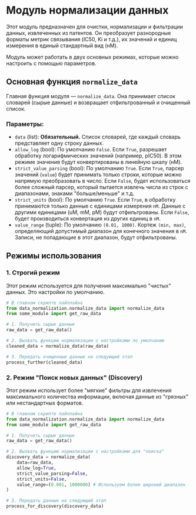 # Модуль нормализации данных

Этот модуль предназначен для очистки, нормализации и фильтрации данных, извлеченных из патентов. Он преобразует разнородные форматы метрик связывания (IC50, Ki и т.д.), их значений и единиц измерения в единый стандартный вид (нМ).

Модуль может работать в двух основных режимах, которые можно настроить с помощью параметров.

## Основная функция `normalize_data`

Главная функция модуля — `normalize_data`. Она принимает список словарей (сырые данные) и возвращает отфильтрованный и очищенный список.

### Параметры:

-   `data` (list): **Обязательный.** Список словарей, где каждый словарь представляет одну строку данных.
-   `allow_log` (bool): По умолчанию `False`. Если `True`, разрешает обработку логарифмических значений (например, pIC50). В этом режиме значения будут конвертированы в линейную шкалу (нМ).
-   `strict_value_parsing` (bool): По умолчанию `True`. Если `True`, парсер значений (`value`) будет принимать только строки, которые можно напрямую преобразовать в число. Если `False`, будет использоваться более сложный парсер, который пытается извлечь числа из строк с диапазонами, знаками "больше/меньше" и т.д.
-   `strict_units` (bool): По умолчанию `True`. Если `True`, в обработку принимаются только данные с единицами измерения `nM`. Данные с другими единицами (uM, mM, pM) будут отфильтрованы. Если `False`, будет производиться конвертация из других единиц в `nM`.
-   `value_range` (tuple): По умолчанию `(0.01, 1000)`. Кортеж `(min, max)`, определяющий допустимый диапазон для конечного значения в `nM`. Записи, не попадающие в этот диапазон, будут отфильтрованы.

## Режимы использования

### 1. Строгий режим

Этот режим используется для получения максимально "чистых" данных. Это настройки по умолчанию.

```python
# В главном скрипте пайплайна
from data_normalization.normalize_data import normalize_data
from some_module import get_raw_data

# 1. Получить сырые данные
raw_data = get_raw_data() 

# 2. Вызвать функцию нормализации с настройками по умолчанию
cleaned_data = normalize_data(raw_data)

# 3. Передать очищенные данные на следующий этап
process_further(cleaned_data)
```

### 2. Режим "Поиск новых данных" (Discovery)

Этот режим использует более "мягкие" фильтры для извлечения максимального количества информации, включая данные из "грязных" или нестандартных форматов.

```python
# В главном скрипте пайплайна
from data_normalization.normalize_data import normalize_data
from some_module import get_raw_data

# 1. Получить сырые данные
raw_data = get_raw_data() 

# 2. Вызвать функцию нормализации с настройками для "поиска"
discovery_data = normalize_data(
    data=raw_data,
    allow_log=True,
    strict_value_parsing=False,
    strict_units=False,
    value_range=(0.001, 1000000) # Используем более широкий диапазон
)

# 3. Передать данные на следующий этап
process_for_discovery(discovery_data)
```

